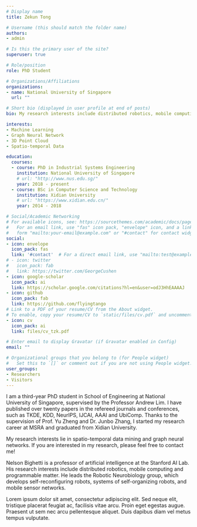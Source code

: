 ```yaml
---
# Display name
title: Zekun Tong

# Username (this should match the folder name)
authors:
- admin

# Is this the primary user of the site?
superuser: true

# Role/position
role: PhD Student

# Organizations/Affiliations
organizations:
- name: National University of Singapore
  url: ""

# Short bio (displayed in user profile at end of posts)
bio: My research interests include distributed robotics, mobile computing and programmable matter.

interests:
- Machine Learning
- Graph Neural Network
- 3D Point Cloud
- Spatio-temporal Data

education:
  courses:
  - course: PhD in Industrial Systems Engineering
    institution: National University of Singapore
    # url: "http://www.nus.edu.sg/"
    year: 2018 - present
  - course: BSc in Computer Science and Technology
    institution: Xidian University
    # url: "https://www.xidian.edu.cn/"
    year: 2014 - 2018

# Social/Academic Networking
# For available icons, see: https://sourcethemes.com/academic/docs/page-builder/#icons
#   For an email link, use "fas" icon pack, "envelope" icon, and a link in the
#   form "mailto:your-email@example.com" or "#contact" for contact widget.
social:
- icon: envelope
  icon_pack: fas
  link: '#contact'  # For a direct email link, use "mailto:test@example.org".
# - icon: twitter
#   icon_pack: fab
#   link: https://twitter.com/GeorgeCushen
- icon: google-scholar
  icon_pack: ai
  link: https://scholar.google.com/citations?hl=en&user=odJ3HhEAAAAJ
- icon: github
  icon_pack: fab
  link: https://github.com/flyingtango
# Link to a PDF of your resume/CV from the About widget.
# To enable, copy your resume/CV to `static/files/cv.pdf` and uncomment the lines below.
- icon: cv
  icon_pack: ai
  link: files/cv_tzk.pdf

# Enter email to display Gravatar (if Gravatar enabled in Config)
email: ""

# Organizational groups that you belong to (for People widget)
#   Set this to `[]` or comment out if you are not using People widget.
user_groups:
- Researchers
- Visitors
---
```


I am a third-year PhD student in School of Engineering at National University of Singapore, supervised by the Professor Andrew Lim. I have published over twenty papers in the refereed journals and conferences, such as TKDE, KDD, NeurIPS, IJCAI, AAAI and UbiComp. Thanks to the supervision of Prof. Yu Zheng and Dr. Junbo Zhang, I started my research career at MSRA and graduated from Xidian University.

My research interests lie in spatio-temporal data mining and graph neural networks. If you are interested in my research, please feel free to contact me!


Nelson Bighetti is a professor of artificial intelligence at the Stanford AI Lab. His research interests include distributed robotics, mobile computing and programmable matter. He leads the Robotic Neurobiology group, which develops self-reconfiguring robots, systems of self-organizing robots, and mobile sensor networks.

Lorem ipsum dolor sit amet, consectetur adipiscing elit. Sed neque elit, tristique placerat feugiat ac, facilisis vitae arcu. Proin eget egestas augue. Praesent ut sem nec arcu pellentesque aliquet. Duis dapibus diam vel metus tempus vulputate.
